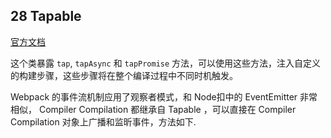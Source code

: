 ## 28 Tapable

[官方文档](https://www.webpackjs.com/api/plugins/#tapable)

这个类暴露 `tap`, `tapAsync` 和 `tapPromise` 方法，可以使用这些方法，注入自定义的构建步骤，这些步骤将在整个编译过程中不同时机触发。



Webpack 的事件流机制应用了观察者模式，和 Node扣中的 EventEmitter 非常相似， Compiler Compilation 都继承自 Tapable ，可以直接在 Compiler Compilation 对象上广播和监昕事件，方法如下.